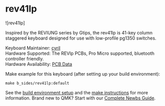 # rev41lp

![rev41lp]

Inspired by the REVIUNG series by Gtips, the rev41lp is 41-key column staggered keyboard designed for use with low-profile pg1350 switches.

Keyboard Maintainer: [cyril](https://github.com/cyril279)  
Hardware Supported: The REVlp PCBs, Pro Micro supported, bluetooth controller friendly.  
Hardware Availability: [PCB Data](https://github.com/cyril279/keyboards/tree/main/revlp)  

Make example for this keyboard (after setting up your build environment):

    make b_sides/rev41lp:default

See the [build environment setup](https://docs.qmk.fm/#/getting_started_build_tools) and the [make instructions](https://docs.qmk.fm/#/getting_started_make_guide) for more information. Brand new to QMK? Start with our [Complete Newbs Guide](https://docs.qmk.fm/#/newbs).
